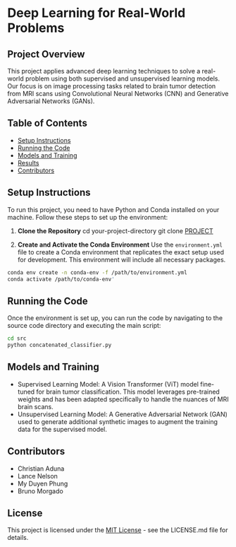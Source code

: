 # Deep Learning for Real-World Problems

## Project Overview
This project applies advanced deep learning techniques to solve a real-world problem using both supervised and unsupervised learning models. Our focus is on image processing tasks related to brain tumor detection from MRI scans using Convolutional Neural Networks (CNN) and Generative Adversarial Networks (GANs).

## Table of Contents
- [Setup Instructions](#setup-instructions)
- [Running the Code](#running-the-code)
- [Models and Training](#models-and-training)
- [Results](#results)
- [Contributors](#contributors)

## Setup Instructions
To run this project, you need to have Python and Conda installed on your machine. Follow these steps to set up the environment:

1. **Clone the Repository**
cd your-project-directory
git clone [PROJECT](https://github.com/brmorg-to/COMP263-term-project.git)

2. **Create and Activate the Conda Environment**
Use the `environment.yml` file to create a Conda environment that replicates the exact setup used for development. This environment will include all necessary packages.
```bash
conda env create -n conda-env -f /path/to/environment.yml
conda activate /path/to/conda-env'
```

## Running the Code
Once the environment is set up, you can run the code by navigating to the source code directory and executing the main script:
```bash
cd src
python concatenated_classifier.py
```

## Models and Training
- Supervised Learning Model: A Vision Transformer (ViT) model fine-tuned for brain tumor classification. This model leverages pre-trained weights and has been adapted specifically to handle the nuances of MRI brain scans.
- Unsupervised Learning Model: A Generative Adversarial Network (GAN) used to generate additional synthetic images to augment the training data for the supervised model.

## Contributors

- Christian Aduna
- Lance Nelson
- My Duyen Phung
- Bruno Morgado

## License

This project is licensed under the [MIT License](https://chat.openai.com/c/LICENSE.md) - see the LICENSE.md file for details.
